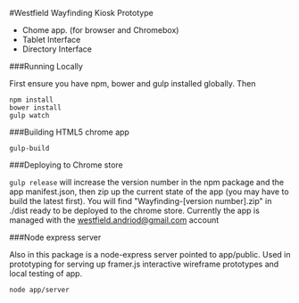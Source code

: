 #Westfield Wayfinding Kiosk Prototype

- Chome app. (for browser and Chromebox)
- Tablet Interface
- Directory Interface

###Running Locally

First ensure you have npm, bower and gulp installed globally. Then

  	npm install
  	bower install
  	gulp watch

###Building HTML5 chrome app

    gulp-build

###Deploying to Chrome store

`gulp release` will increase the version number in the npm package and the app manifest.json, then zip up the current state of the app (you may have to build the latest first). You will find "Wayfinding-[version number].zip" in ./dist ready to be deployed to the chrome store. Currently the app is managed with the westfield.andriod@gmail.com account

###Node express server

Also in this package is a node-express server pointed to app/public. Used in prototyping for serving up framer.js interactive wireframe prototypes and local testing of app.

    node app/server